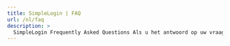 ```yaml
---
title: SimpleLogin | FAQ
url: /nl/faq
description: >
  SimpleLogin Frequently Asked Questions Als u het antwoord op uw vraag hier niet vindt, neem contact op met hi [at] simplelogin.io of maak een issue aan op onze GitHub
---
```


